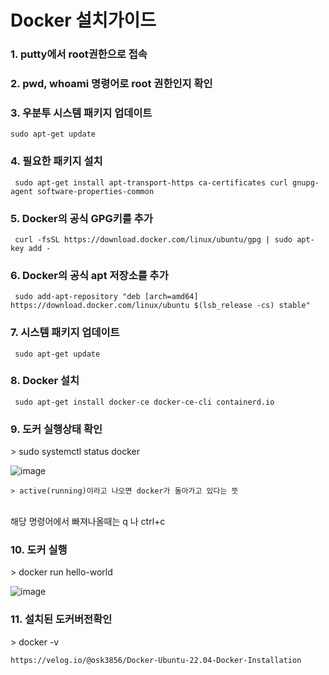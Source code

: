 <h1>Docker 설치가이드</h1>

<h3>1. putty에서 root권한으로 접속</h3>

<h3>2. pwd, whoami 명령어로 root 권한인지 확인</h3>

<h3>3. 우분투 시스템 패키지 업데이트</h3>

    sudo apt-get update

<h3>4. 필요한 패키지 설치</h3>

     sudo apt-get install apt-transport-https ca-certificates curl gnupg-agent software-properties-common
    
<h3>5. Docker의 공식 GPG키를 추가</h3>

     curl -fsSL https://download.docker.com/linux/ubuntu/gpg | sudo apt-key add -

<h3>6. Docker의 공식 apt 저장소를 추가</h3>    

     sudo add-apt-repository "deb [arch=amd64] https://download.docker.com/linux/ubuntu $(lsb_release -cs) stable"

<h3>7. 시스템 패키지 업데이트</h3>

     sudo apt-get update

<h3>8. Docker 설치</h3>

     sudo apt-get install docker-ce docker-ce-cli containerd.io

<h3>9. 도커 실행상태 확인</h3>
    > sudo systemctl status docker
 
![image](https://github.com/welcomeglory/Docker/assets/153584777/9eee13be-1331-42f9-a390-5cbce991f749)

    > active(running)이라고 나오면 docker가 돌아가고 있다는 뜻
<br>해당 명령어에서 빠져나올때는 q 나 ctrl+c

<h3>10. 도커 실행</h3>
    > docker run hello-world
  
![image](https://github.com/welcomeglory/Docker/assets/153584777/6479856c-9181-44a3-86d7-f911b6e288ca)

<h3>11. 설치된 도커버전확인</h3>
    > docker -v 



    https://velog.io/@osk3856/Docker-Ubuntu-22.04-Docker-Installation













